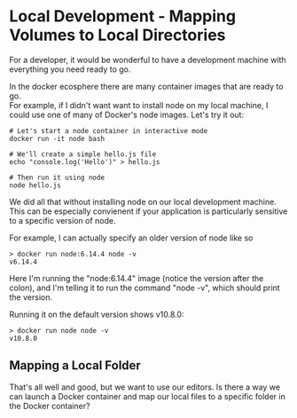 # Local Development - Mapping Volumes to Local Directories

For a developer, it would be wonderful to have a development machine with 
everything you need ready to go.

In the docker ecosphere there are many container images that are ready to go.  
For example, if I didn't want want to install node on my local machine, I 
could use one of many of Docker's node images.  Let's try it out:

    # Let's start a node container in interactive mode
    docker run -it node bash

    # We'll create a simple hello.js file
    echo "console.log('Hello')" > hello.js

    # Then run it using node
    node hello.js

We did all that without installing node on our local development machine.  
This can be especially convienent if your application is particularly 
sensitive to a specific version of node.

For example, I can actually specify an older version of node like so

    > docker run node:6.14.4 node -v
    v6.14.4

Here I'm running the "node:6.14.4" image (notice the version after the colon),
and I'm telling it to run the command "node -v", which should print the version.

Running it on the default version shows v10.8.0:

    > docker run node node -v
    v10.8.0

## Mapping a Local Folder

That's all well and good, but we want to use our editors.  Is there a way we can
launch a Docker container and map our local files to a specific folder in the 
Docker container?





